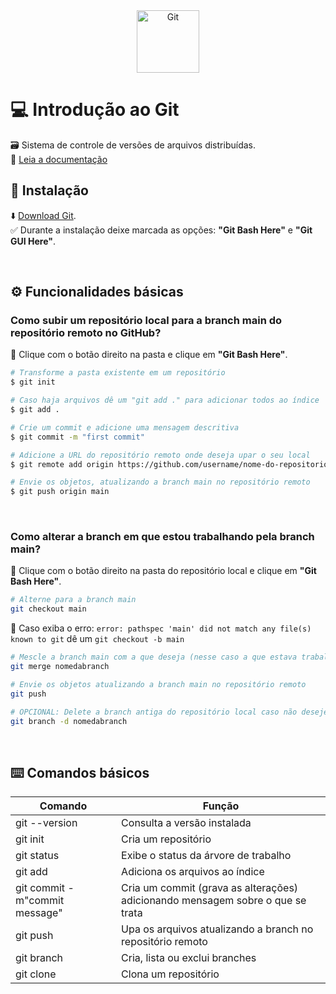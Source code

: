 <div align="center">
  <img alt="Git" height="100" src="https://raw.githubusercontent.com/FortAwesome/Font-Awesome/6.x/svgs/brands/git.svg">
</div>

# 💻 Introdução ao Git
🗃 Sistema de controle de versões de arquivos distribuídas.
<br>
📑 [Leia a documentação](https://git-scm.com/docs/git/pt_BR)

## 🔗 Instalação
⬇️ [Download Git](https://git-scm.com/).
<br>
✅  Durante a instalação deixe marcada as opções: **"Git Bash Here"** e **"Git GUI Here"**.

<br>

## ⚙️ Funcionalidades básicas 

### Como subir um repositório local para a branch main do repositório remoto no GitHub?
📁 Clique com o botão direito na pasta e clique em **"Git Bash Here"**.
```bash
# Transforme a pasta existente em um repositório
$ git init
```
```bash
# Caso haja arquivos dê um "git add ." para adicionar todos ao índice
$ git add .
```
```bash
# Crie um commit e adicione uma mensagem descritiva
$ git commit -m "first commit"
```
```bash
# Adicione a URL do repositório remoto onde deseja upar o seu local
$ git remote add origin https://github.com/username/nome-do-repositorio.git
```
```bash
# Envie os objetos, atualizando a branch main no repositório remoto
$ git push origin main
```

<br>

### Como alterar a branch em que estou trabalhando pela branch main?
📁 Clique com o botão direito na pasta do repositório local e clique em **"Git Bash Here"**.
```bash
# Alterne para a branch main
git checkout main
```
🛑 Caso exiba o erro: `error: pathspec 'main' did not match any file(s) known to git` dê um `git checkout -b main`

 <!--`git pull origin nomedabranchatual --allow-unrelated-histories` em seguida adicione uma mensagem ou aperte ESC e digite `:wq` para fechar e salvar. -->

```bash
# Mescle a branch main com a que deseja (nesse caso a que estava trabalhando e vai alterar pela main) 
git merge nomedabranch
```
```bash
# Envie os objetos atualizando a branch main no repositório remoto 
git push
```
```bash
# OPCIONAL: Delete a branch antiga do repositório local caso não deseje mais
git branch -d nomedabranch
```

<br>

## ⌨️ Comandos básicos 

Comando                                 | Função
--------------------------------------- | -------------------------------------------------------------------------------
git --version                           | Consulta a versão instalada
git init                                | Cria um repositório
git status                              | Exibe o status da árvore de trabalho 
git add                                 | Adiciona os arquivos ao índice
git commit - m"commit message"          | Cria um commit (grava as alterações) adicionando mensagem sobre o que se trata
git push                                | Upa os arquivos atualizando a branch no repositório remoto
git branch                              | Cria, lista ou exclui branches
git clone                               | Clona um repositório

